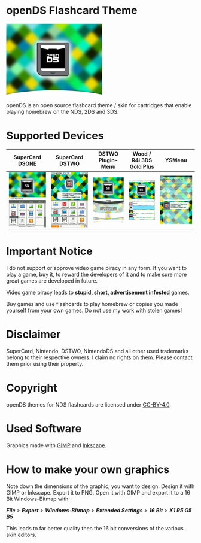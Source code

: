 # openDS Flashcard Theme

![](src/supercard_dstwo/plugin_menu/PNG/up_bk.png)

openDS is an open source flashcard theme / skin for cartridges that enable playing homebrew on the NDS, 2DS and 3DS.

# Supported Devices

|SuperCard DSONE|SuperCard DSTWO|DSTWO Plugin-Menu|Wood / R4i 3DS Gold Plus|YSMenu|
|-|-|-|-|-|
|![](screenshots/screenshot_dsone.png)|![](screenshots/screenshot_dstwo.png)|![](screenshots/screenshot_dstwo_plugin.png)|![](screenshots/screenshot_wood.jpg)|![](screenshots/screenshot_ysmenu.png)|

# Important Notice

I do not support or approve video game piracy in any form. If you want to play a game, buy it, to reward the developers of it and to make sure more great games are developed in future.

Video game piracy leads to **stupid, short, advertisement infested** games.

Buy games and use flashcards to play homebrew or copies you made yourself from your own games. Do not use my work with stolen games!

# Disclaimer

SuperCard, Nintendo, DSTWO, NintendoDS and all other used trademarks belong to their respective owners. I claim no rights on them. Please contact them prior using their property.

# Copyright

openDS themes for NDS flashcards are licensed under [CC-BY-4.0](https://creativecommons.org/licenses/by/4.0/).

# Used Software

Graphics made with [GIMP](https://www.gimp.org/) and [Inkscape](https://www.inkscape.org/).

# How to make your own graphics

Note down the dimensions of the graphic, you want to design. Design it with GIMP or Inkscape. Export it to PNG. Open it with GIMP and export it to a 16 Bit Windows-Bitmap with:

***File** > **Export** > **Windows-Bitmap** > **Extended Settings** > **16 Bit** > **X1 R5 G5 B5***

This leads to far better quality then the 16 bit conversions of the various skin editors.
